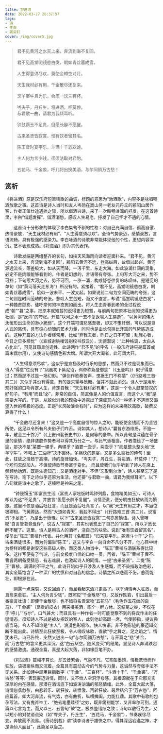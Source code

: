 ```yaml
---
title: 将进酒
date: 2022-03-27 20:37:57
tags:
- 诗
- 李白
- 龚奕轩
cover: /img/cover5.jpg
---
```


> 君不见黄河之水天上来，奔流到海不复回。\
\
君不见高堂明镜悲白发，朝如青丝暮成雪。\
\
人生得意须尽欢，莫使金樽空对月。\
\
天生我材必有用，千金散尽还复来。\
\
烹羊宰牛且为乐，会须一饮三百杯。\
\
岑夫子，丹丘生，将进酒，杯莫停。
\
与君歌一曲，请君为我倾耳听。\
\
钟鼓馔玉不足贵，但愿长醉不愿醒。\
\
古来圣贤皆寂寞，惟有饮者留其名。\
\
陈王昔时宴平乐，斗酒十千恣欢谑。\
\
主人何为言少钱，径须沽取对君酌。\
\
五花马、千金裘，呼儿将出换美酒，与尔同销万古愁！

## 赏析

《将进酒》原是汉乐府短箫铙歌的曲调，标题的意思为“劝酒歌”，内容多是咏唱喝酒放歌之事。这首诗是诗人当时和友人岑勋在嵩山另一老友元丹丘的颍阳山居作客，作者正值仕途遇挫之际，所以借酒兴诗，来了一次酣畅淋漓的抒发。在这首诗里，李白“借题发挥”，借酒消愁，感叹人生易老，抒发了自己怀才不遇的心情。

　　这首诗十分形象的体现了李白桀骜不驯的性格：对自己充满自信、孤高自傲、热情豪放，“天生我材必有用”、“人生得意须尽欢”。全诗气势豪迈，感情豪放，言语流畅，具有极强的感染力。李白咏酒的诗歌非常能体现他的个性，思想内容深沉，艺术表现成熟。《将进酒》即为其代表作。

　　诗歌发端是两组整齐的长句，如挟天风海雨向读者迎面扑来。“君不见，黄河之水天上来，奔流到海不复回”，颍阳去黄河不远，登高纵目，故借以起兴。黄河源远流长，落差极大，如从天而降，一泻千里，东走大海。如此波澜壮阔的现象，必定不是肉眼能够看到的，作者是幻想的，言语带有夸张。上句写大河之来，势不可挡；下句写大河之去，势不可回。一涨一消，构成舒卷往复的咏叹味，是短促的单句（如“黄河落天走东海”）所没有的。紧接着，“君不见，高堂明镜悲白发，朝如青丝暮成雪”，恰似一波未平、一波又起。如果说前二句为空间范畴的夸张，这二句则是时间范畴的夸张。悲叹人生苦短，而又不直言，却说“高堂明镜悲白发”，一种搔首顾影、徒呼奈何的神态宛如画出。将人生由青春到老的全过程说成“朝”“暮”之事，把原本就短暂的说得更为短暂，与前两句把原本壮阔的说得更为壮阔，是“反向”的夸张。开篇“以河之水一去不复返喻人生易逝”，“以黄河的伟大永恒形出生命的渺小脆弱”。这个开端可谓悲感至极，却又不堕纤弱，可以说是巨人式的感伤，具有惊心动魄的艺术力量，同时也是由长句排比开篇的气势感造成的。这种开篇的方法作者经常用，比如“弃我去者，昨日之日不可留；乱我心者，今日之日多烦忧”（《宣城谢朓楼饯别校书叔云》），沈德潜说：“此种格调，太白从心化出”，可见其颇具创造性。此诗两作“君不见”的呼告（一般乐府诗只是篇首或篇末偶尔用），又使诗句感情色彩大增。所谓大开大阖者，此可谓大开。

　　“人生得意须尽欢”，这似乎是宣扬及时行乐的思想，然而只不过是现象而已。诗人“得意”过没有？“凤凰初下紫泥诏，谒帝称觞登御筵”（《玉壶吟》）似乎得意过；然而那不过是一场幻影。“弹剑作歌奏苦声，曳裾王门不称情”（《行路难三首·其二》）又似乎并没有得意，有的是失望与愤慨，但并不就此消沉。诗人于是用乐观好强的口吻肯定人生，肯定自我：“天生我材必有用”，这是一个令人鼓掌赞叹的好句子。“有用”而且“必”，非常的自信，简直像是人的价值宣言，而这个人“我”是需要大写的。于是，从貌似消极的现象中透露出了深藏其内的一种怀才不遇而又渴望入世的积极的态度。正是“长风破浪会有时”，应为这样的未来痛饮高歌，破费又算得了什么！

　　“千金散尽还复来！”这又是一个高度自信的惊人之句，能驱使金钱而不为金钱所使，这足以令所有凡夫俗子们咋舌。诗如其人，想诗人“曩昔东游维扬，不逾一年，散金三十馀万”（《上安州裴长史书》），是何等的豪举。所以此句是深蕴在骨子里的豪情，绝非装腔作势者可以得其万分之一。与此气派相当，作者描绘了一场盛筵，那决不是“菜要一碟乎，两碟乎？酒要一壶乎，两壶乎？”而是整头整头地“烹羊宰牛”，不喝上“三百杯”决不罢休。多痛快的筵宴，又是多么豪壮的诗句！至此，狂放之情趋于高潮，诗的旋律加快。“岑夫子，丹丘生，将进酒，杯莫停！”几个短句忽然加入，不但使诗歌节奏富于变化， 而且使我们似乎听到了诗人在席上频频地劝酒。既是生逢知己，又是酒逢对手，不但“忘形到尔汝”，诗人甚至忘了是在写诗，笔下之诗似乎还原为生活，他还要“与君歌一曲，请君为我倾耳听”。以下八句就是诗中之歌了，这纯粹是神来之笔。

　　“钟鼓馔玉”即富贵生活（富贵人家吃饭时鸣钟列鼎，食物精美如玉），可诗人却认为这“不足贵”，并放言“但愿长醉不复醒”。诗情至此，便分明由狂放转而为愤激。这里不仅是酒后吐狂言，而且是酒后吐真言了。以“我”天生有用之才，本当位极卿相，飞黄腾达，然而“大道如青天，我独不得出”（《行路难三首·其二》）。说富贵“不足贵”，乃是出于愤慨。以下“古来圣贤皆寂寞”二句亦属愤语。诗人曾喟叹“自言管葛竟谁许”，说古人“寂寞”，其实也表现出了自己的“寂寞”，所以才愿长醉不醒了。这里，诗人是用古人的酒杯，浇自己的块垒。说到“唯有饮者留其名”，便举出“陈王”曹植作代表。并化用其《名都篇》“归来宴平乐，美酒斗十千”之句。古来酒徒很多，而为何偏举“陈王”，这又与李白一向自命不凡分不开，他心目中树为榜样的都是谢安这些高级人物，而这类人物当中，“陈王”曹植与酒联系得比较多。这样写便有了气派，与前文极度自信的口吻一贯。再者，“陈王”曹植于曹丕、曹睿两朝备受猜忌，有志难展，也激起诗人的同情。一提“古来圣贤”，二提“陈王”曹植，满满的不平之气。此诗开始似乎只涉及人生感慨，而不染指政治色彩，其实全篇饱含了一种深广的忧愤和对自我的信念。诗情之所以悲而不伤，悲而能壮，即根源在此。

　　刚露一点深衷，又说回酒了，而且看起来酒兴更高了。以下诗情再入狂放，而且愈来愈狂。“主人何为言少钱”，既照应“千金散尽”句，又故作跌宕，引出最后一番豪言壮语：即便千金散尽，也不惜将名贵宝物“五花马”（毛色作五花纹的良马）、“千金裘”（昂贵的皮衣）用来换美酒，图个一醉方休。这结尾之妙，不仅在于“呼儿”“与尔”，口气甚大；而且具有一种作者一时可能觉察不到的将宾作主的任诞情态。须知诗人不过是被友招饮的客人，此刻他却高踞一席，气使颐指，提议典裘当马，令人不知谁是“主人”，浪漫色彩极浓。快人快语，非不拘形迹的豪迈知交断不能出此。诗情至此狂放至极，令人嗟叹咏歌，直欲“手之舞之，足之蹈之”。情犹未已，诗已告终，突然又迸出一句“与尔同销万古愁”，与开篇之“悲”关合，而“万古愁”的含义更其深沉。这“白云从空，随风变灭”的结尾，显见诗人奔涌跌宕的感情激流。通观全篇，真是大起大落，非如椽巨笔不办。

　　《将进酒》篇幅不算长，却五音繁会，气象不凡。它笔酣墨饱，情极悲愤而作狂放，语极豪纵而又沉着。全篇具有震动古今的气势与力量，这诚然与夸张手法不无关系，比如诗中屡用巨额数字（“千金”、“三百杯”、“斗酒十千”、“千金裘”、“万古愁”等等）表现豪迈诗情，同时，又不给人空洞浮夸感，其根源就在于它那充实深厚的内在感情，那潜在酒话底下如波涛汹涌的郁怒情绪。此外，全篇大起大落，诗情忽翕忽张，由悲转乐、转狂放、转愤激、再转狂放、最后结穴于“万古愁”，回应篇首，如大河奔流，有气势，亦有曲折，纵横捭阖，力能扛鼎。其歌中有歌的包孕写法，又有鬼斧神工、“绝去笔墨畦径”之妙，既非鑱刻能学，又非率尔可到。通篇以七言为主，而又以三、五言句“破”之，极参差错综之致；诗句以散行为主，又以短小的对仗语点染（如“岑夫子，丹丘生”，“五花马，千金裘”），节奏疾徐尽变，奔放而不流易。《唐诗别裁》谓“读李诗者于雄快之中，得其深远宕逸之神，才是谪仙人面目”，此篇足以当之。
